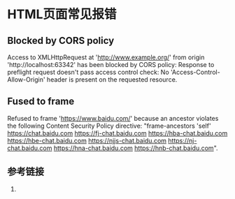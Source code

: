 # HTML页面常见报错


## Blocked by CORS policy

Access to XMLHttpRequest at 'http://www.example.org/' from origin 'http://localhost:63342' has been blocked by CORS policy: Response to preflight request doesn't pass access control check: No 'Access-Control-Allow-Origin' header is present on the requested resource.



## Fused to frame

Refused to frame 'https://www.baidu.com/' because an ancestor violates the following Content Security Policy directive: "frame-ancestors 'self' https://chat.baidu.com https://fj-chat.baidu.com https://hba-chat.baidu.com https://hbe-chat.baidu.com https://njjs-chat.baidu.com https://nj-chat.baidu.com https://hna-chat.baidu.com https://hnb-chat.baidu.com".



## 参考链接
1. 